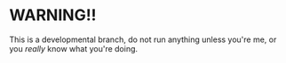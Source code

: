 # WARNING!!
This is a developmental branch, do not run anything unless you're me, or you _really_ know what you're doing.